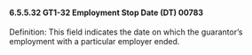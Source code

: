 #### 6.5.5.32 GT1-32 Employment Stop Date (DT) 00783

Definition: This field indicates the date on which the guarantor’s employment with a particular employer ended.
